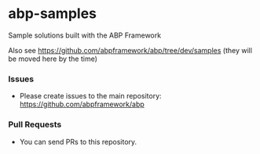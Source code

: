 # abp-samples
Sample solutions built with the ABP Framework

Also see https://github.com/abpframework/abp/tree/dev/samples (they will be moved here by the time)

### Issues

* Please create issues to the main repository: https://github.com/abpframework/abp

### Pull Requests

* You can send PRs to this repository.
